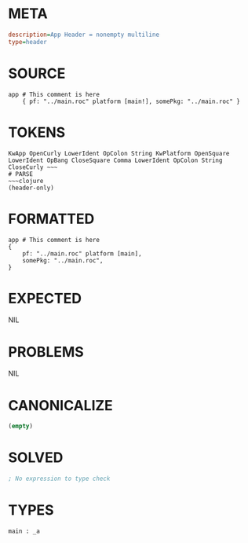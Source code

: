 # META
~~~ini
description=App Header = nonempty multiline
type=header
~~~
# SOURCE
~~~roc
app # This comment is here
	{ pf: "../main.roc" platform [main!], somePkg: "../main.roc" }
~~~
# TOKENS
~~~text
KwApp OpenCurly LowerIdent OpColon String KwPlatform OpenSquare LowerIdent OpBang CloseSquare Comma LowerIdent OpColon String CloseCurly ~~~
# PARSE
~~~clojure
(header-only)
~~~
# FORMATTED
~~~roc
app # This comment is here
{
	pf: "../main.roc" platform [main],
	somePkg: "../main.roc",
}

~~~
# EXPECTED
NIL
# PROBLEMS
NIL
# CANONICALIZE
~~~clojure
(empty)
~~~
# SOLVED
~~~clojure
; No expression to type check
~~~
# TYPES
~~~roc
main : _a
~~~
